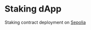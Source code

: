 # Staking dApp

Staking contract deployment on [Sepolia](https://sepolia.etherscan.io/address/0x2334e7c3cbf15aaf3a0e6518717ec048bb35dd51#code)